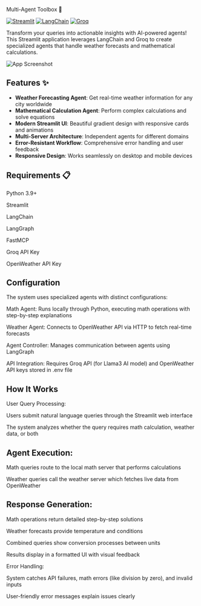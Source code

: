 Multi-Agent Toolbox 🤖

[![Streamlit](https://img.shields.io/badge/Streamlit-FF4B4B?style=for-the-badge&logo=Streamlit&logoColor=white)](https://streamlit.io/)
[![LangChain](https://img.shields.io/badge/LangChain-00ADD8?style=for-the-badge&logo=LangChain&logoColor=white)](https://python.langchain.com/)
[![Groq](https://img.shields.io/badge/Groq-00FF00?style=for-the-badge&logo=Groq&logoColor=black)](https://groq.com/)

Transform your queries into actionable insights with AI-powered agents! This Streamlit application leverages LangChain and Groq to create specialized agents that handle weather forecasts and mathematical calculations.

![App Screenshot](https://via.placeholder.com/1200x600?text=Multi-Agent+Toolbox+Interface)

## Features ✨

- **Weather Forecasting Agent**: Get real-time weather information for any city worldwide
- **Mathematical Calculation Agent**: Perform complex calculations and solve equations
- **Modern Streamlit UI**: Beautiful gradient design with responsive cards and animations
- **Multi-Server Architecture**: Independent agents for different domains
- **Error-Resistant Workflow**: Comprehensive error handling and user feedback
- **Responsive Design**: Works seamlessly on desktop and mobile devices

   
## Requirements 📋
Python 3.9+

Streamlit

LangChain

LangGraph

FastMCP

Groq API Key

OpenWeather API Key

## Configuration
The system uses specialized agents with distinct configurations:

Math Agent: Runs locally through Python, executing math operations with step-by-step explanations

Weather Agent: Connects to OpenWeather API via HTTP to fetch real-time forecasts

Agent Controller: Manages communication between agents using LangGraph

API Integration: Requires Groq API (for Llama3 AI model) and OpenWeather API keys stored in .env file

## How It Works
User Query Processing:

Users submit natural language queries through the Streamlit web interface

The system analyzes whether the query requires math calculation, weather data, or both

## Agent Execution:

Math queries route to the local math server that performs calculations

Weather queries call the weather server which fetches live data from OpenWeather

## Response Generation:

Math operations return detailed step-by-step solutions

Weather forecasts provide temperature and conditions

Combined queries show conversion processes between units

Results display in a formatted UI with visual feedback

Error Handling:

System catches API failures, math errors (like division by zero), and invalid inputs

User-friendly error messages explain issues clearly

